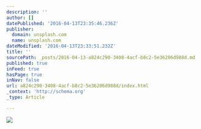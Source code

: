```yaml
---
description: ''
author: []
datePublished: '2016-04-13T23:35:46.236Z'
publisher:
  domain: unsplash.com
  name: unsplash.com
dateModified: '2016-04-13T23:33:51.232Z'
title: ''
sourcePath: _posts/2016-04-13-a824c290-3408-4acf-b8c2-5e36206d988d.md
published: true
inFeed: true
hasPage: true
inNav: false
url: a824c290-3408-4acf-b8c2-5e36206d988d/index.html
_context: 'http://schema.org'
_type: Article

---
```

![](https://images.unsplash.com/photo-1439920120577-eb3a83c16dd7?crop=entropy&dpr=2&fit=crop&fm=jpg&h=725&ixjsv=2.1.0&ixlib=rb-0.3.5&q=50&w=1300)